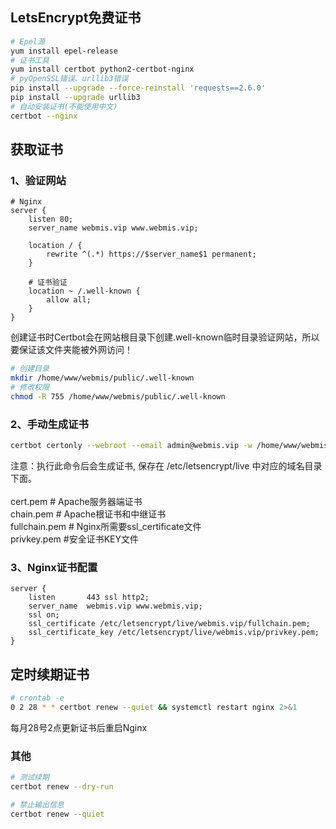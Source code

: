## LetsEncrypt免费证书
``` bash
# Epel源
yum install epel-release
# 证书工具
yum install certbot python2-certbot-nginx
# pyOpenSSL错误、urllib3错误
pip install --upgrade --force-reinstall 'requests==2.6.0'
pip install --upgrade urllib3
# 自动安装证书(不能使用中文)
certbot --nginx
```

## 获取证书
### 1、验证网站
``` nginx
# Nginx
server {
    listen 80;
    server_name webmis.vip www.webmis.vip;

    location / {
        rewrite ^(.*) https://$server_name$1 permanent;
    }

    # 证书验证
    location ~ /.well-known {
        allow all;
    }
}
```
创建证书时Certbot会在网站根目录下创建.well-known临时目录验证网站，所以要保证该文件夹能被外网访问！
``` bash
# 创建目录
mkdir /home/www/webmis/public/.well-known
# 修改权限
chmod -R 755 /home/www/webmis/public/.well-known
```

### 2、手动生成证书
``` bash
certbot certonly --webroot --email admin@webmis.vip -w /home/www/webmis/public/ -d webmis.vip -d www.webmis.vip
```
注意：执行此命令后会生成证书, 保存在 /etc/letsencrypt/live 中对应的域名目录下面。<br>
<br>
cert.pem # Apache服务器端证书<br>
chain.pem # Apache根证书和中继证书<br>
fullchain.pem # Nginx所需要ssl_certificate文件<br>
privkey.pem #安全证书KEY文件<br>

### 3、Nginx证书配置
``` nginx
server {
    listen       443 ssl http2;
    server_name  webmis.vip www.webmis.vip;
    ssl on;
    ssl_certificate /etc/letsencrypt/live/webmis.vip/fullchain.pem;
    ssl_certificate_key /etc/letsencrypt/live/webmis.vip/privkey.pem;
}
```

## 定时续期证书
``` bash
# crontab -e
0 2 28 * * certbot renew --quiet && systemctl restart nginx 2>&1
```
每月28号2点更新证书后重启Nginx

### 其他
``` bash
# 测试续期
certbot renew --dry-run

# 禁止输出信息
certbot renew --quiet
```
